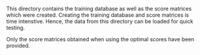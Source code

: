 This directory contains the training database as well as the score matrices which were created. 
Creating the training database and score matrices is time intenstive.
Hence, the data from this directory can be loaded for quick testing.

Only the score matrices obtained when using the optimal scores have been provided.